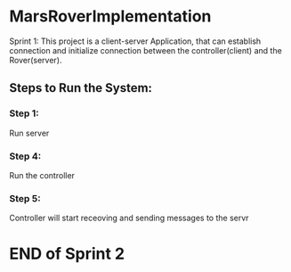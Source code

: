# MarsRoverImplementation
Sprint 1: This project is a client-server Application, that can establish connection and initialize connection between the controller(client) and the Rover(server).

## Steps to Run the System:

### Step 1:

Run server

### Step 4: 

Run the controller

### Step 5:

Controller will start receoving and sending messages to the servr

# END of Sprint 2



